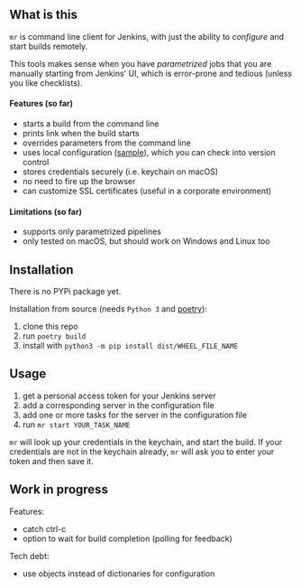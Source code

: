 ## What is this

`mr` is command line client for Jenkins, with just the ability to _configure_ and start builds remotely. 

This tools makes sense when you have _parametrized_ jobs that you are manually starting from Jenkins' UI, which is error-prone and tedious (unless you like checklists).

#### Features (so far)

- starts a build from the command line
- prints link when the build starts
- overrides parameters from the command line
- uses local configuration ([sample](mr.toml)), which you can check into version control
- stores credentials securely (i.e. keychain on macOS)
- no need to fire up the browser
- can customize SSL certificates (useful in a corporate environment)

#### Limitations (so far)

- supports only parametrized pipelines
- only tested on macOS, but should work on Windows and Linux too


## Installation

There is no PYPi package yet.

Installation from source (needs `Python 3` and [poetry](https://github.com/python-poetry/poetry)):

1. clone this repo
2. run `poetry build`
3. install with `python3 -m pip install dist/WHEEL_FILE_NAME`

## Usage

1. get a personal access token for your Jenkins server
2. add a corresponding server in the configuration file
3. add one or more tasks for the server in the configuration file
4. run `mr start YOUR_TASK_NAME`

`mr` will look up your credentials in the keychain, and start the build. If your credentials are not in the keychain already, `mr` will ask you to enter your token and then save it.


## Work in progress

Features:

- catch ctrl-c
- option to wait for build completion (polling for feedback)

Tech debt:

- use objects instead of dictionaries for configuration


